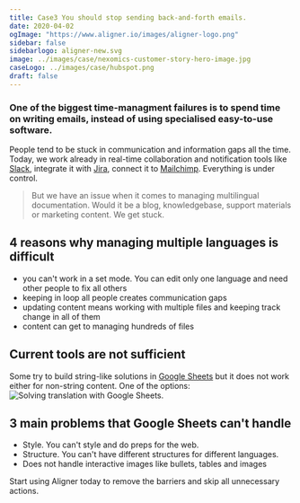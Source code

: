 ```yaml
---
title: Case3 You should stop sending back-and-forth emails.
date: 2020-04-02
ogImage: "https://www.aligner.io/images/aligner-logo.png"
sidebar: false
sidebarlogo: aligner-new.svg
image: ../images/case/nexomics-customer-story-hero-image.jpg
caseLogo: ../images/case/hubspot.png
draft: false
---
```


### One of the biggest time-managment failures is to spend time on writing emails, instead of using specialised easy-to-use software.

People tend to be stuck in communication and information gaps all the time. Today, we work already in real-time collaboration and notification tools like [Slack](https://www.slack.com "Slack"), integrate it with [Jira](https://www.slack.com "Jira"), connect it to [Mailchimp](https://www.slack.com "Mailchimp"). Everything is under control.

> But we have an issue when it comes to managing multilingual documentation. Would it be a blog, knowledgebase, support materials or marketing content. We get stuck.

## 4 reasons why managing multiple languages is difficult

- you can't work in a set mode. You can edit only one language and need other people to fix all others
- keeping in loop all people creates communication gaps
- updating content means working with multiple files and keeping track change in all of them
- content can get to managing hundreds of files

## Current tools are not sufficient

Some try to build string-like solutions in [Google Sheets](https://www.google.com/sheets/about/ "Google Sheets") but it does not work either for non-string content. One of the options:
![Solving translation with Google Sheets](https://www.labnol.org/images/2008/translate_spreadsheet_cells.png "Solving translation with Google Sheets").

## 3 main problems that Google Sheets can't handle
- Style. You can't style and do preps for the web.
- Structure. You can't have different structures for different languages.
- Does not handle interactive images like bullets, tables and images

Start using Aligner today to remove the barriers and skip all unnecessary actions. 
